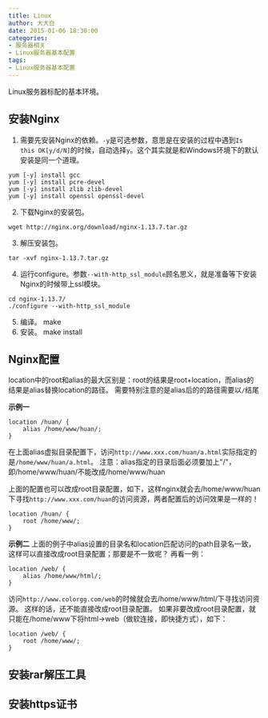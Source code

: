 ```yaml
---
title: Linux
author: 大大白
date: 2015-01-06 18:30:00
categories:
- 服务器相关
- Linux服务器基本配置
tags: 
- Linux服务器基本配置
---
```


Linux服务器标配的基本环境。

<!-- more -->

## 安装Nginx
1. 需要先安装Nginx的依赖。`-y`是可选参数，意思是在安装的过程中遇到`Is this OK[y/d/N]`的时候，自动选择`y`。这个其实就是和Windows环境下的默认安装是同一个道理。
```
yum [-y] install gcc
yum [-y] install pcre-devel
yum [-y] install zlib zlib-devel
yum [-y] install openssl openssl-devel
```
2. 下载Nginx的安装包。
```
wget http://nginx.org/download/nginx-1.13.7.tar.gz
```
3. 解压安装包。
```
tar -xvf nginx-1.13.7.tar.gz
```
4. 运行configure。参数`--with-http_ssl_module`顾名思义，就是准备等下安装Nginx的时候带上ssl模块。
```
cd nginx-1.13.7/
./configure --with-http_ssl_module
```
5. 编译。
make
6. 安装。
make install

## Nginx配置
location中的root和alias的最大区别是：root的结果是root+location，而alias的结果是alias替换location的路径。
需要特别注意的是alias后的的路径需要以`/`结尾

**示例一**
```
location /huan/ {
    alias /home/www/huan/;
}
```
在上面alias虚拟目录配置下，访问`http://www.xxx.com/huan/a.html`实际指定的是`/home/www/huan/a.html`。
注意：alias指定的目录后面必须要加上"/"，即/home/www/huan/不能改成/home/www/huan

上面的配置也可以改成root目录配置，如下，这样nginx就会去/home/www/huan下寻找`http://www.xxx.com/huan`的访问资源，两者配置后的访问效果是一样的！
```
location /huan/ {
    root /home/www/;
}
```

**示例二**
上面的例子中alias设置的目录名和location匹配访问的path目录名一致，这样可以直接改成root目录配置；那要是不一致呢？
再看一例：
```
location /web/ {
    alias /home/www/html/;
}
```

访问`http://www.colorgg.com/web`的时候就会去/home/www/html/下寻找访问资源。
这样的话，还不能直接改成root目录配置。
如果非要改成root目录配置，就只能在/home/www下将html->web（做软连接，即快捷方式），如下：
```
location /web/ {
    root /home/www/;
}
```

## 安装rar解压工具

## 安装https证书

